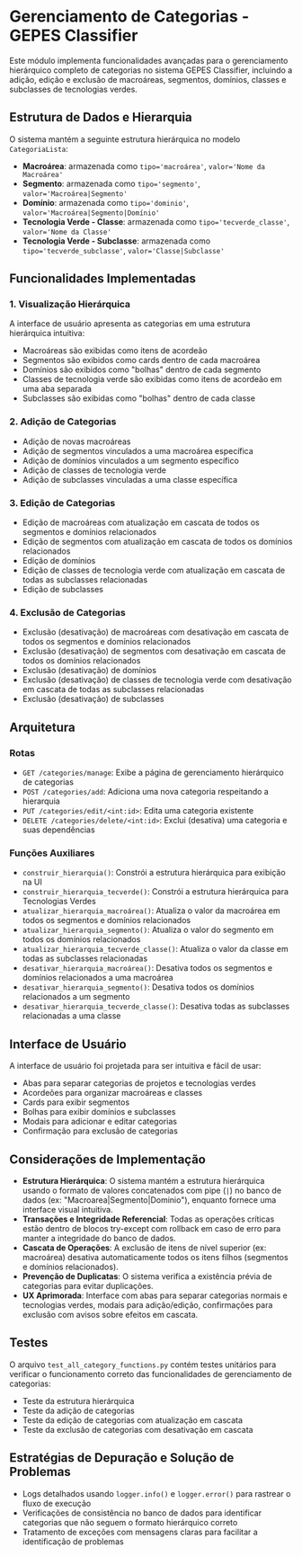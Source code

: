 # Gerenciamento de Categorias - GEPES Classifier

Este módulo implementa funcionalidades avançadas para o gerenciamento hierárquico completo de categorias no sistema GEPES Classifier, incluindo a adição, edição e exclusão de macroáreas, segmentos, domínios, classes e subclasses de tecnologias verdes.

## Estrutura de Dados e Hierarquia

O sistema mantém a seguinte estrutura hierárquica no modelo `CategoriaLista`:

- **Macroárea**: armazenada como `tipo='macroárea'`, `valor='Nome da Macroárea'`
- **Segmento**: armazenada como `tipo='segmento'`, `valor='Macroárea|Segmento'`
- **Domínio**: armazenada como `tipo='dominio'`, `valor='Macroárea|Segmento|Domínio'`
- **Tecnologia Verde - Classe**: armazenada como `tipo='tecverde_classe'`, `valor='Nome da Classe'`
- **Tecnologia Verde - Subclasse**: armazenada como `tipo='tecverde_subclasse'`, `valor='Classe|Subclasse'`

## Funcionalidades Implementadas

### 1. Visualização Hierárquica

A interface de usuário apresenta as categorias em uma estrutura hierárquica intuitiva:

- Macroáreas são exibidas como itens de acordeão
- Segmentos são exibidos como cards dentro de cada macroárea
- Domínios são exibidos como "bolhas" dentro de cada segmento
- Classes de tecnologia verde são exibidas como itens de acordeão em uma aba separada
- Subclasses são exibidas como "bolhas" dentro de cada classe

### 2. Adição de Categorias

- Adição de novas macroáreas
- Adição de segmentos vinculados a uma macroárea específica
- Adição de domínios vinculados a um segmento específico
- Adição de classes de tecnologia verde
- Adição de subclasses vinculadas a uma classe específica

### 3. Edição de Categorias

- Edição de macroáreas com atualização em cascata de todos os segmentos e domínios relacionados
- Edição de segmentos com atualização em cascata de todos os domínios relacionados
- Edição de domínios
- Edição de classes de tecnologia verde com atualização em cascata de todas as subclasses relacionadas
- Edição de subclasses

### 4. Exclusão de Categorias

- Exclusão (desativação) de macroáreas com desativação em cascata de todos os segmentos e domínios relacionados
- Exclusão (desativação) de segmentos com desativação em cascata de todos os domínios relacionados
- Exclusão (desativação) de domínios
- Exclusão (desativação) de classes de tecnologia verde com desativação em cascata de todas as subclasses relacionadas
- Exclusão (desativação) de subclasses

## Arquitetura

### Rotas

- `GET /categories/manage`: Exibe a página de gerenciamento hierárquico de categorias
- `POST /categories/add`: Adiciona uma nova categoria respeitando a hierarquia
- `PUT /categories/edit/<int:id>`: Edita uma categoria existente
- `DELETE /categories/delete/<int:id>`: Exclui (desativa) uma categoria e suas dependências

### Funções Auxiliares

- `construir_hierarquia()`: Constrói a estrutura hierárquica para exibição na UI
- `construir_hierarquia_tecverde()`: Constrói a estrutura hierárquica para Tecnologias Verdes
- `atualizar_hierarquia_macroárea()`: Atualiza o valor da macroárea em todos os segmentos e domínios relacionados
- `atualizar_hierarquia_segmento()`: Atualiza o valor do segmento em todos os domínios relacionados
- `atualizar_hierarquia_tecverde_classe()`: Atualiza o valor da classe em todas as subclasses relacionadas
- `desativar_hierarquia_macroárea()`: Desativa todos os segmentos e domínios relacionados a uma macroárea
- `desativar_hierarquia_segmento()`: Desativa todos os domínios relacionados a um segmento
- `desativar_hierarquia_tecverde_classe()`: Desativa todas as subclasses relacionadas a uma classe

## Interface de Usuário

A interface de usuário foi projetada para ser intuitiva e fácil de usar:

- Abas para separar categorias de projetos e tecnologias verdes
- Acordeões para organizar macroáreas e classes
- Cards para exibir segmentos
- Bolhas para exibir domínios e subclasses
- Modais para adicionar e editar categorias
- Confirmação para exclusão de categorias

## Considerações de Implementação

- **Estrutura Hierárquica**: O sistema mantém a estrutura hierárquica usando o formato de valores concatenados com pipe (`|`) no banco de dados (ex: "Macroarea|Segmento|Dominio"), enquanto fornece uma interface visual intuitiva.
- **Transações e Integridade Referencial**: Todas as operações críticas estão dentro de blocos try-except com rollback em caso de erro para manter a integridade do banco de dados.
- **Cascata de Operações**: A exclusão de itens de nível superior (ex: macroárea) desativa automaticamente todos os itens filhos (segmentos e domínios relacionados).
- **Prevenção de Duplicatas**: O sistema verifica a existência prévia de categorias para evitar duplicações.
- **UX Aprimorada**: Interface com abas para separar categorias normais e tecnologias verdes, modais para adição/edição, confirmações para exclusão com avisos sobre efeitos em cascata.

## Testes

O arquivo `test_all_category_functions.py` contém testes unitários para verificar o funcionamento correto das funcionalidades de gerenciamento de categorias:

- Teste da estrutura hierárquica
- Teste da adição de categorias
- Teste da edição de categorias com atualização em cascata
- Teste da exclusão de categorias com desativação em cascata

## Estratégias de Depuração e Solução de Problemas

- Logs detalhados usando `logger.info()` e `logger.error()` para rastrear o fluxo de execução
- Verificações de consistência no banco de dados para identificar categorias que não seguem o formato hierárquico correto
- Tratamento de exceções com mensagens claras para facilitar a identificação de problemas
